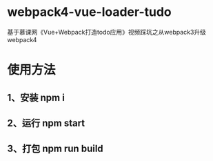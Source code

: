 # webpack4-vue-loader-tudo
基于慕课网《Vue+Webpack打造todo应用》视频踩坑之从webpack3升级webpack4
# 使用方法
## 1、安装 npm i
## 2、运行 npm start
## 3、打包 npm run build
